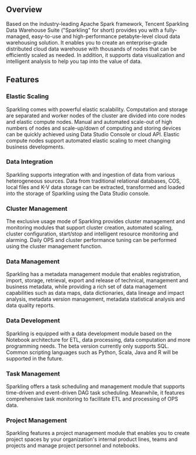 [//]: # (chinagitpath:XXXXX)

## Overview
Based on the industry-leading Apache Spark framework, Tencent Sparkling Data Warehouse Suite ("Sparkling" for short) provides you with a fully-managed, easy-to-use and high-performance petabyte-level cloud data warehousing solution. It enables you to create an enterprise-grade distributed cloud data warehouse with thousands of nodes that can be efficiently scaled as needed. In addition, it supports data visualization and intelligent analysis to help you tap into the value of data.

## Features
### Elastic Scaling
Sparkling comes with powerful elastic scalability. Computation and storage are separated and worker nodes of the cluster are divided into core nodes and elastic compute nodes. Manual and automated scale-out of high numbers of nodes and scale-up/down of computing and storing devices can be quickly achieved using Data Studio Console or cloud API. Elastic compute nodes support automated elastic scaling to meet changing business developments. 

### Data Integration
Sparkling supports integration with and ingestion of data from various heterogeneous sources. Data from traditional relational databases, COS, local files and K-V data storage can be extracted, transformed and loaded into the storage of Sparkling using the Data Studio console.

### Cluster Management
The exclusive usage mode of Sparkling provides cluster management and monitoring modules that support cluster creation, automated scaling, cluster configuration, start/stop and intelligent resource monitoring and alarming. Daily OPS and cluster performance tuning can be performed using the cluster management function.

### Data Management
Sparkling has a metadata management module that enables registration, import, storage, retrieval, export and release of technical, management and business metadata, while providing a rich set of data management capabilities such as data maps, data dictionaries, data lineage and impact analysis, metadata version management, metadata statistical analysis and data quality reports.

### Data Development
Sparkling is equipped with a data development module based on the Notebook architecture for ETL, data processing, data computation and more programming needs. The beta version currently only supports SQL. Common scripting languages such as Python, Scala, Java and R will be supported in the future.

### Task Management
Sparkling offers a task scheduling and management module that supports time-driven and event-driven DAG task scheduling. Meanwhile, it features comprehensive task monitoring to facilitate ETL and processing of OPS data.

### Project Management
Sparkling features a project management module that enables you to create project spaces by your organization's internal product lines, teams and projects and manage project personnel and notebooks.
